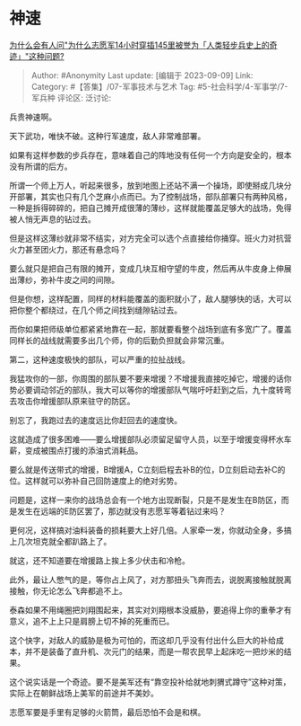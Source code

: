# 神速
[为什么会有人问"为什么志愿军14小时穿插145里被誉为「人类轻步兵史上的奇迹」"这种问题?](https://www.zhihu.com/question/619499742/answer/3203836892)

> Author: #Anonymity
> Last update: [编辑于 2023-09-09]
> Link:
> Category: #【答集】/07-军事技术与艺术
> Tag: #5-社会科学/4-军事学/7-军兵种
> 评论区:
> 泛讨论:

兵贵神速啊。

天下武功，唯快不破。这种行军速度，敌人非常难部署。

如果有这样参数的步兵存在，意味着自己的阵地没有任何一个方向是安全的，根本没有所谓的后方。

所谓一个师上万人，听起来很多，放到地图上还站不满一个操场，即使掰成几块分开部署，其实也只有几个芝麻小点而已。为了控制战场，部队部署只有两种风格，一种是拆得碎碎的，把自己摊开成很薄的薄纱，这样就能覆盖足够大的战场，免得被人悄无声息的钻过去。

但是这样这薄纱就非常不结实，对方完全可以选个点直接给你捅穿。班火力对抗营火力甚至团火力，那还有悬念吗？

要么就只是把自己有限的摊开，变成几块互相守望的牛皮，然后再从牛皮身上伸展出薄纱，弥补牛皮之间的间隙。

但是你想，这样配置，同样的材料能覆盖的面积就小了，敌人腿够快的话，大可以把你整个都绕过，在几个师之间找到缝隙钻过去。

而你如果把师级单位都紧紧地靠在一起，那就要看整个战场到底有多宽广了。覆盖同样长的战线就需要多出几个师，你的后勤负担就会非常沉重。

第二，这种速度极快的部队，可以严重的拉扯战线。

我猛攻你的一部，你周围的部队要不要来增援？不增援我直接吃掉它，增援的话你势必要调动邻近的部队，我大可以等你的增援部队气喘吁吁赶到之后，九十度转弯去攻击你增援部队原来驻守的防区。

别忘了，我跑过去的速度远比你赶回去的速度快。

这就造成了很多困难——要么增援部队必须留足留守人员，以至于增援变得杯水车薪，变成被围点打援的添油式消耗品。

要么就是传送带式的增援，B增援A，C立刻启程去补B的位，D立刻启动去补C的位。这样就可以弥补自己回防速度上的绝对劣势。

问题是，这样一来你的战场总会有一个地方出现断裂，只是不是发生在B防区，而是发生在远端的E防区罢了，那边就没有志愿军等着钻过来吗？

更何况，这样搞对油料装备的损耗要大上好几倍。人家牵一发，你就动全身，多搞上几次坦克就全都趴路上了。

就这，还不知道要在增援路上挨上多少伏击和冷枪。

此外，最让人憋气的是，等你占上风了，对方那扭头飞奔而去，说脱离接触就脱离接触，你无论怎么飞奔都追不上。

泰森如果不用绳圈把刘翔围起来，其实对刘翔根本没威胁，要追得上你的重拳才有意义，追不上上只是肩膀上切不掉的死重而已。

这个快字，对敌人的威胁是极为可怕的，而这却几乎没有付出什么巨大的补给成本，并不是装备了直升机、次元门的结果，而是一帮农民早上起床吃一把炒米的结果。

这个说实话是一个奇迹。要不是美军还有“靠空投补给就地刺猬式蹲守”这种对策，实际上在朝鲜战场上美军的前途并不美妙。

志愿军要是手里有足够的火箭筒，最后恐怕不会是和棋。

